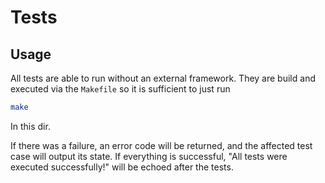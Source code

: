 # Tests

## Usage

All tests are able to run without an external framework. They are build and executed via the `Makefile` so it is sufficient to just run

```bash
make
```

In this dir.

If there was a failure, an error code will be returned, and the affected test case will output its state.
If everything is successful, "All tests were executed successfully!" will be echoed after the tests.
